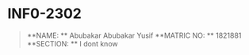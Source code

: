 # INF0-2302

> **NAME: ** Abubakar Abubakar Yusif
> **MATRIC NO: ** 1821881
> **SECTION: ** I dont know
